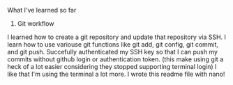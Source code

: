 What I've learned so far

1. Git workflow

I learned how to create a git repository and update that repository via SSH.
I learn how to use variouse git functions like git add, git config, git commit, and git push.
Succefully authenticated my SSH key so that I can push my commits without github login or authentication token.
(this make using git a heck of a lot easier considering they stopped supporting terminal login)
I like that I'm using the terminal a lot more. I wrote this readme file with nano!
